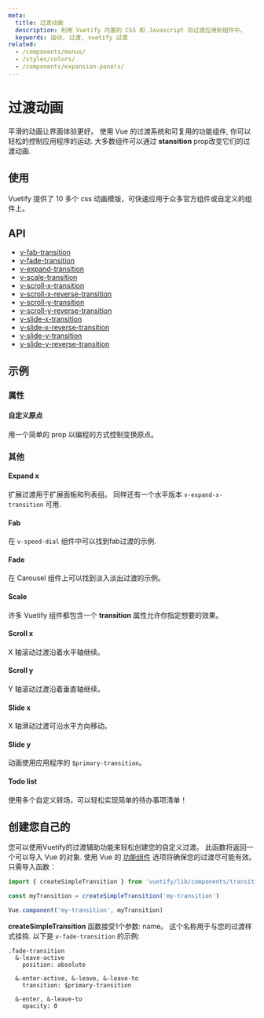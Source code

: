 ```yaml
---
meta:
  title: 过渡动画
  description: 利用 Vuetify 内置的 CSS 和 Javascript 将过渡应用到组件中。
  keywords: 运动, 过渡, vuetify 过渡
related:
  - /components/menus/
  - /styles/colors/
  - /components/expansion-panels/
---
```


# 过渡动画

平滑的动画让界面体验更好。 使用 Vue 的过渡系统和可复用的功能组件, 你可以轻松的控制应用程序的运动. 大多数组件可以通过 **stansition** prop改变它们的过渡动画.

<entry-ad />

## 使用

Vuetify 提供了 10 多个 css 动画模版，可快速应用于众多官方组件或自定义的组件上。

<example file="transitions/usage" />

## API

- [v-fab-transition](/api/v-fab-transition)
- [v-fade-transition](/api/v-fade-transition)
- [v-expand-transition](/api/v-expand-transition)
- [v-scale-transition](/api/v-scale-transition)
- [v-scroll-x-transition](/api/v-scroll-x-transition)
- [v-scroll-x-reverse-transition](/api/v-scroll-x-reverse-transition)
- [v-scroll-y-transition](/api/v-scroll-y-transition)
- [v-scroll-y-reverse-transition](/api/v-scroll-y-reverse-transition)
- [v-slide-x-transition](/api/v-slide-x-transition)
- [v-slide-x-reverse-transition](/api/v-slide-x-reverse-transition)
- [v-slide-y-transition](/api/v-slide-y-transition)
- [v-slide-y-reverse-transition](/api/v-slide-y-reverse-transition)

<inline-api page="styles/transitions" />

## 示例

### 属性

#### 自定义原点

用一个简单的 prop 以编程的方式控制变换原点。

<example file="transitions/prop-custom-origin" />

### 其他

#### Expand x

扩展过渡用于扩展面板和列表组。 同样还有一个水平版本 `v-expand-x-transition` 可用.

<example file="transitions/misc-expand-x" />

#### Fab

在 `v-speed-dial` 组件中可以找到fab过渡的示例.

<example file="transitions/misc-fab" />

#### Fade

在 Carousel 组件上可以找到淡入淡出过渡的示例。

<example file="transitions/misc-fade" />

#### Scale

许多 Vuetify 组件都包含一个 **transition** 属性允许你指定想要的效果。

<example file="transitions/misc-scale" />

#### Scroll x

X 轴滚动过渡沿着水平轴继续。

<example file="transitions/misc-scroll-x" />

#### Scroll y

Y 轴滚动过渡沿着垂直轴继续。

<example file="transitions/misc-scroll-y" />

#### Slide x

X 轴滑动过渡可沿水平方向移动。

<example file="transitions/misc-slide-x" />

#### Slide y

动画使用应用程序的 `$primary-transition`。

<example file="transitions/misc-slide-y" />

#### Todo list

使用多个自定义转场，可以轻松实现简单的待办事项清单！

<example file="transitions/misc-todo" />

## 创建您自己的

您可以使用Vuetify的过渡辅助功能来轻松创建您的自定义过渡。 此函数将返回一个可以导入 Vue 的对象. 使用 Vue 的 [功能组件](https://vuejs.org/v2/guide/render-function.html#Functional-Components) 选项将确保您的过渡尽可能有效。 只需导入函数：

```js
import { createSimpleTransition } from 'vuetify/lib/components/transitions/createTransition'

const myTransition = createSimpleTransition('my-transition')

Vue.component('my-transition', myTransition)
```

**createSimpleTransition** 函数接受1个参数: name。 这个名称用于与您的过渡样式挂钩. 以下是 `v-fade-transition` 的示例:

```stylus
.fade-transition
  &-leave-active
    position: absolute

  &-enter-active, &-leave, &-leave-to
    transition: $primary-transition

  &-enter, &-leave-to
    opacity: 0
```

<backmatter />
